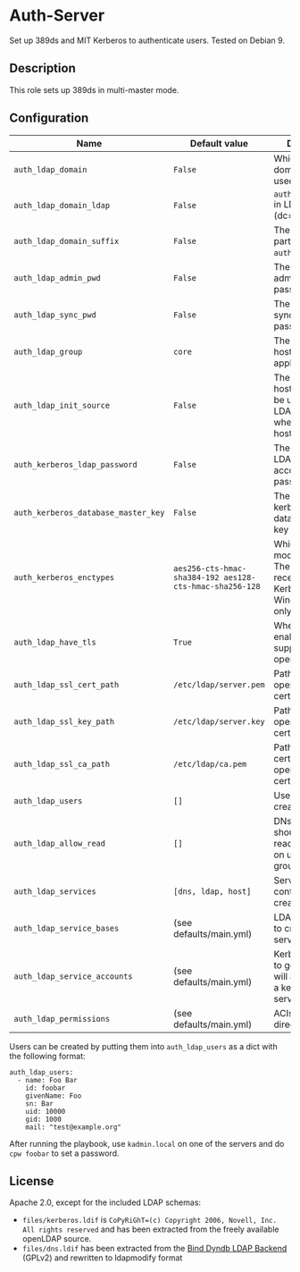 # Auth-Server
Set up 389ds and MIT Kerberos to authenticate users. Tested on Debian 9.

## Description
This role sets up 389ds in multi-master mode.

## Configuration
| Name | Default value | Description |
| ---- | ------------- | ----------- |
| `auth_ldap_domain` | `False` | Which base domain should be used for this role? |
| `auth_ldap_domain_ldap` | `False` | `auth_ldap_domain` in LDAP format (dc=...) |
| `auth_ldap_domain_suffix` | `False` | The first domain part of `auth_ldap_domain`) |
| `auth_ldap_admin_pwd` | `False` | The LDAP administrator password |
| `auth_ldap_sync_pwd` | `False` | The LDAP syncrepl user password |
| `auth_ldap_group` | `core` | The group of hosts this role is applied to |
| `auth_ldap_init_source` | `False` | The name of the host that should be used as a LDAP data source when adding new hosts. |
| `auth_kerberos_ldap_password` | `False` | The kerberos LDAP service account password |
| `auth_kerberos_database_master_key` | `False` | The initial kerberos database master key |
| `auth_kerberos_enctypes` | `aes256-cts-hmac-sha384-192 aes128-cts-hmac-sha256-128` | Which encryption modes to enable? The default is for recent versions of Kerberos and no Windows clients only. |
| `auth_ldap_have_tls` | `True` | Whether to enable SSL/TLS support in openLDAP |
| `auth_ldap_ssl_cert_path` | `/etc/ldap/server.pem` | Path to openLDAP's certificate |
| `auth_ldap_ssl_key_path` | `/etc/ldap/server.key` | Path to openLDAP's certificate's key|
| `auth_ldap_ssl_ca_path` | `/etc/ldap/ca.pem` | Path to the CA certificate of openLDAP's certificate |
| `auth_ldap_users` | `[]` | User accounts to create, see below |
| `auth_ldap_allow_read` | `[]` | DNs of users that should be granted read permissions on users and groups |
| `auth_ldap_services` | `[dns, ldap, host]` | Service account containers to create |
| `auth_ldap_service_bases` | (see defaults/main.yml) | LDAP containers to create for services |
| `auth_ldap_service_accounts` | (see defaults/main.yml) | Kerberos services to generate. This will also write out a keytab for each service. |
| `auth_ldap_permissions` | (see defaults/main.yml) | ACIs to set on the directory |

Users can be created by putting them into `auth_ldap_users` as a dict with the following format:
```
auth_ldap_users:
  - name: Foo Bar
    id: foobar
    givenName: Foo
    sn: Bar
    uid: 10000
    gid: 1000
    mail: "test@example.org"
```
After running the playbook, use `kadmin.local` on one of the servers and do `cpw foobar` to set a password.

## License
Apache 2.0, except for the included LDAP schemas:
 * `files/kerberos.ldif` is `CoPyRiGhT=(c) Copyright 2006, Novell, Inc.  All rights reserved` and has been extracted from the freely available openLDAP source.
 * `files/dns.ldif` has been extracted from the [Bind Dyndb LDAP Backend](https://pagure.io/bind-dyndb-ldap/blob/master/f/doc/schema.ldif) (GPLv2) and rewritten to ldapmodify format
